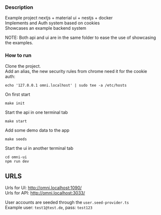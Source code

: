 ### Description

Example project nextjs + material ui + nestjs + docker   
Implements and Auth system based on cookies   
Showcases an example backend system


NOTE:
Both api and ui are in the same folder to ease the use of showcasing the examples.


### How to run

Clone the project.   
Add an alias, the new security rules from chrome need it for the cookie auth:

```shell
echo '127.0.0.1 omni.localhost' | sudo tee -a /etc/hosts
```

On first start

```shell
make init
```

Start the api in one terminal tab

```shell
make start
```

Add some demo data to the app
```shell
make seeds
```

Start the ui in another terminal tab

```shell
cd omni-ui
npm run dev
```

## URLS
Urls for UI: http://omni.localhost:1090/   
Urls for API: http://omni.localhost:3033/ 

User accounts are seeded through the `user.seed-provider.ts`  
Example user: `test1@test.de`, pass: `test123`